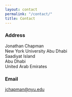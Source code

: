 ```yaml
---
layout: contact
permalink: "/contact/"
title: Contact
---
```


### Address

Jonathan Chapman<br>
New York University Abu Dhabi<br>
Saadiyat Island<br>
Abu Dhabi<br>
United Arab Emirates<br>

### Email

<jchapman@nyu.edu>
